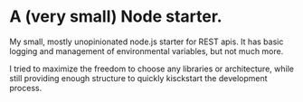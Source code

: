 # A (very small) Node starter.

My small, mostly unopinionated node.js starter for REST apis.
It has basic logging and management of environmental variables, but not much more.

I tried to maximize the freedom to choose any libraries or architecture, while still providing enough structure to quickly kisckstart the development process.
